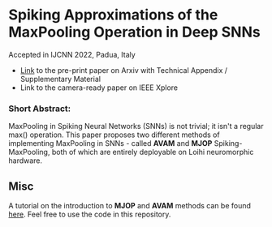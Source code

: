 # Spiking Approximations of the MaxPooling Operation in Deep SNNs
Accepted in IJCNN 2022, Padua, Italy

* [Link](https://arxiv.org/abs/2205.07076) to the pre-print paper on Arxiv with
Technical Appendix / Supplementary Material
* Link to the camera-ready paper on IEEE Xplore

### Short Abstract:

MaxPooling in Spiking Neural Networks (SNNs) is not trivial; it isn't a regular
max() operation. This paper proposes two different methods of implementing
MaxPooling in SNNs - called **AVAM** and **MJOP** Spiking-MaxPooling, both of
which are entirely deployable on Loihi neuromorphic hardware.

## Misc
A tutorial on the introduction to **MJOP** and **AVAM** methods can be found
[here](https://r-gaurav.github.io/2022/05/22/Spiking-Max-Pooling-in-Convolutional-Spiking-Neural-Networks.html). Feel free to use the code in this repository.
